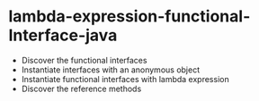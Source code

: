 # lambda-expression-functional-Interface-java
- Discover the functional interfaces
- Instantiate interfaces with an anonymous object
- Instantiate functional interfaces with lambda expression
- Discover the reference methods

